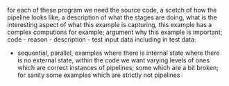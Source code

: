 for each of these program we need the source code, a scetch of how the pipeline looks like, a description of what the stages are doing, what is the interesting aspect of what this example is capturing, this example has a complex computions for example; argument why this example is important;
code - reason - description - test input data
including in test data:
 - sequential, parallel, examples where there is internal state where there is no external state, within the code we want varying levels of
  ones which are correct instances of pipelines; some which are a bit broken;
for sanity some examples which are strictly not pipelines

